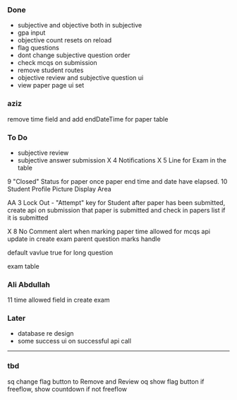 ### Done
- subjective and objective both in subjective
- gpa input
- objective count resets on reload
- flag questions
- dont change subjective question order
- check mcqs on submission
- remove student routes
- objective review and subjective question ui
- view paper page ui set

### aziz
<!-- change marksobtained to float in questions tables -->
<!-- add minutes allowed field for each objective qs table -->
remove time field and add endDateTime for paper table
<!-- add paper student table which contains a flag whether a student has submitted a paper -->


### To Do
<!-- - child questions on same page, and order will be predifined in database -->
<!-- - confirm submit modal -->
<!-- new component -->

<!-- -->
<!-- change flag name to review -->
<!-- dont show paper to student if in drafts -->
<!-- faculty cant delete mcqs -->
<!-- - form -->
<!-- - date and time selector in create paper -->
<!-- - remove localhost from axios -->

<!-- AA 1 Timed MCQ setting on Exam setting page - should work when freeflow checkbox in unchecked -->
<!-- AA 2 Paper Review Option key on Exam setting page -->
- subjective review
- subjective answer submission
X 4 Notifications
X 5 Line for Exam in the table
<!-- 6 Long Question word limit fix -->
9 "Closed" Status for paper once paper end time and date have elapsed.
10 Student Profile Picture Display Area

AA 3 Lock Out - "Attempt" key for Student after paper has been submitted, create api on submission that paper is submitted and check in papers list if it is submitted
<!-- AA 7 Pending Questions Alert at Submittion -->
X 8 No Comment alert when marking paper
time allowed for mcqs api update in create exam
parent question marks handle

default vavlue true for long question
<!-- save flags in subjective -->
exam table

<!-- handle date time in exam tables -->

### Ali Abdullah
11 time allowed field in create exam
<!-- 12 child question cannot be parent question in create exam -->
<!-- 13 send question number on backend in create paper -->



### Later
- database re design
- some success ui on successful api call

****
### tbd
sq change flag button to Remove and Review
oq show flag button if freeflow, show countdown if not freeflow
